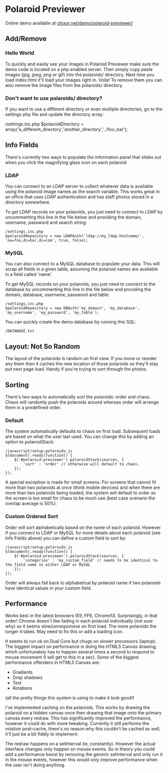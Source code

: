 # Polaroid Previewer #

Online demo available at [chixor.net/demo/polaroid-previewer/](http://chixor.net/demo/polaroid-previewer/)

## Add/Remove ##

### Hello World ###
To quickly and easily see your images in Polaroid Previewer make sure the demo code is located on a php enabled server. Then simply copy paste images (jpg, jpeg, png or gif) into the polaroids/ directory. Next time you load index.html it'll load your images right in. Voila! To remove them you can also remove the image files from the polaroids/ directory.

### Don't want to use polaroids/ directory? ###
If you want to use a different directory or even multiple directories, go to the settings php file and update the directory array:

  /settings.inc.php
  $polaroidDirectory = array('a_different_directory','another_directory','../foo_bar');

## Info Fields ##
There's currently two ways to populate the information panel that slides out when you click the magnifying glass icon on each polaroid:

### LDAP ###
You can connect to an LDAP server to collect whatever data is available using the polaroid image names as the search variable. This works great in an office that uses LDAP authentication and has staff photos stored in a directory somewhere.

To get LDAP records on your polaroids, you just need to connect to LDAP by uncommenting this line in the file below and providing the domain, username, password and search string:

	/settings.inc.php
	$polaroidRepository = new LDAPAuth('ldap://my_ldap.hostname/', 'ou=foo,dc=bar,dc=com', true, false);

### MySQL ###
You can also connect to a MySQL database to populate your data. This will scrap all fields in a given table, assuming the polaroid names are available in a field called 'name'.

To get MySQL records on your polaroids, you just need to connect to the database by uncommenting this line in the file below and providing the domain, database, username, password and table:

	/settings.inc.php
	$polaroidRepository = new DBAuth('my_domain', 'my_database', 'my_username', 'my_password', 'my_table');

You can quickly create the demo database by running this SQL:

	/DATABASE.txt

## Layout: Not So Random ##
The layout of the polaroids is random on first view. If you move or reorder any them then it caches the new location of those polaroids so they'll stay put next page load. Handy if you're trying to sort through the photos.

## Sorting ##
There's two ways to automatically sort the polaroids: order and chaos. Chaos will randomly push the polaroids around whereas order will arrange them in a predefined order.

### Default ###
The system automatically defaults to chaos on first load. Subsequent loads are based on what the user last used. You can change this by adding an option to polaroidStack:

	/javascript/setup.polaroids.js
	$(document).ready(function() {
		$('#polaroid-previewer').polaroidStack(sources, {
			'sort' : 'order' // otherwise will default to chaos.
		});
	});

A special exception is made for small screens. For screens that cannot fit more than two polaroids at once (think mobile devices) and when there are more than two polaroids being loaded, the system will default to order as the screen is too small for chaos to be much use (best case scenario the overlap average is 50%).

### Custom Ordered Sort ###
Order will sort alphabetically based on the name of each polaroid. However if you connect to LDAP or MySQL for more details about each polaroid (see Info Fields above) you can define a custom field to sort by:

	/javascript/setup.polaroids.js
	$(document).ready(function() {
		$('#polaroid-previewer').polaroidStack(sources, {
			'categories' : 'my_custom_field' // needs to be identical to the field name in either LDAP or MySQL
		});
	});

Order will always fall back to alphabetical by polaroid name if two polaroids have identical values in your custom field.

## Performance ##
Works best in the latest browsers IE9, FF6, Chrome13. Surprisingly, in that order! Chrome doesn't like fading in each polaroid individually (not sure why) so it seems slow/unresponsive on first load. The more polaroids the longer it takes. May need to fix this or add a loading icon.

It seems to run ok on Dual Core but chugs on slower processors (laptop). The biggest impact on performance is doing the HTML5 Canvas drawing, which unfortunately has to happen several times a second to respond to mouse movement (I will get to this in a sec). Some of the biggest performance offenders in HTML5 Canvas are:

* Gradients
* Drop shadows
* Text
* Rotations

(all the pretty things this system is using to make it look good!)

I've implemented caching on the polaroids. This works by drawing the polaroid on a hidden canvas once then drawing that image onto the primary canvas every redraw. This has significantly improved the performance, however it could do with more tweaking. Currently it still performs the rotation post-cache, there's no reason why this couldn't be cached as well, it'll just be a bit fiddly to implement.

The redraw happens on a setInterval (ie, constantly). However the actual interface changes only happen on mouse events. So in theory you could add a performance boost by removing the generic setInterval and only run it in the mouse events, however this would only improve performance when the user isn't doing anything.